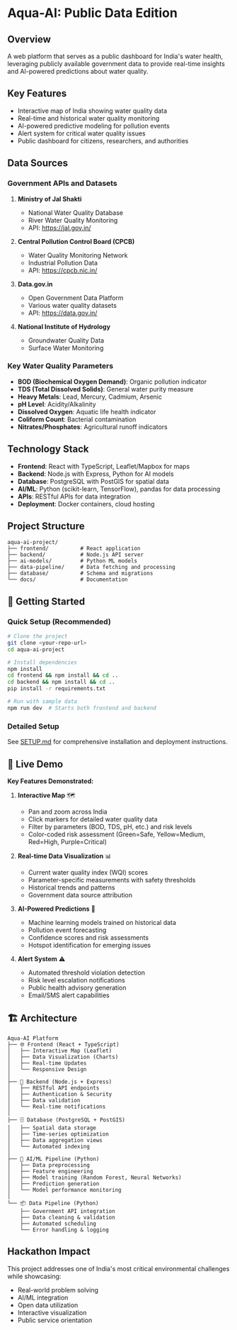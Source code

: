 # Aqua-AI: Public Data Edition

## Overview
A web platform that serves as a public dashboard for India's water health, leveraging publicly available government data to provide real-time insights and AI-powered predictions about water quality.

## Key Features
- Interactive map of India showing water quality data
- Real-time and historical water quality monitoring
- AI-powered predictive modeling for pollution events
- Alert system for critical water quality issues
- Public dashboard for citizens, researchers, and authorities

## Data Sources

### Government APIs and Datasets
1. **Ministry of Jal Shakti**
   - National Water Quality Database
   - River Water Quality Monitoring
   - API: https://jal.gov.in/

2. **Central Pollution Control Board (CPCB)**
   - Water Quality Monitoring Network
   - Industrial Pollution Data
   - API: https://cpcb.nic.in/

3. **Data.gov.in**
   - Open Government Data Platform
   - Various water quality datasets
   - API: https://data.gov.in/

4. **National Institute of Hydrology**
   - Groundwater Quality Data
   - Surface Water Monitoring

### Key Water Quality Parameters
- **BOD (Biochemical Oxygen Demand)**: Organic pollution indicator
- **TDS (Total Dissolved Solids)**: General water purity measure
- **Heavy Metals**: Lead, Mercury, Cadmium, Arsenic
- **pH Level**: Acidity/Alkalinity
- **Dissolved Oxygen**: Aquatic life health indicator
- **Coliform Count**: Bacterial contamination
- **Nitrates/Phosphates**: Agricultural runoff indicators

## Technology Stack
- **Frontend**: React with TypeScript, Leaflet/Mapbox for maps
- **Backend**: Node.js with Express, Python for AI models
- **Database**: PostgreSQL with PostGIS for spatial data
- **AI/ML**: Python (scikit-learn, TensorFlow), pandas for data processing
- **APIs**: RESTful APIs for data integration
- **Deployment**: Docker containers, cloud hosting

## Project Structure
```
aqua-ai-project/
├── frontend/          # React application
├── backend/           # Node.js API server
├── ai-models/         # Python ML models
├── data-pipeline/     # Data fetching and processing
├── database/          # Schema and migrations
└── docs/              # Documentation
```

## 🚀 Getting Started

### Quick Setup (Recommended)
```bash
# Clone the project
git clone <your-repo-url>
cd aqua-ai-project

# Install dependencies
npm install
cd frontend && npm install && cd ..
cd backend && npm install && cd ..
pip install -r requirements.txt

# Run with sample data
npm run dev  # Starts both frontend and backend
```

### Detailed Setup
See [SETUP.md](SETUP.md) for comprehensive installation and deployment instructions.

## 🎯 Live Demo

**Key Features Demonstrated:**

1. **Interactive Map** 🗺️
   - Pan and zoom across India
   - Click markers for detailed water quality data
   - Filter by parameters (BOD, TDS, pH, etc.) and risk levels
   - Color-coded risk assessment (Green=Safe, Yellow=Medium, Red=High, Purple=Critical)

2. **Real-time Data Visualization** 📊
   - Current water quality index (WQI) scores
   - Parameter-specific measurements with safety thresholds
   - Historical trends and patterns
   - Government data source attribution

3. **AI-Powered Predictions** 🤖
   - Machine learning models trained on historical data
   - Pollution event forecasting
   - Confidence scores and risk assessments
   - Hotspot identification for emerging issues

4. **Alert System** ⚠️
   - Automated threshold violation detection
   - Risk level escalation notifications
   - Public health advisory generation
   - Email/SMS alert capabilities

## 🏗️ Architecture

```
Aqua-AI Platform
├── 🌐 Frontend (React + TypeScript)
│   ├── Interactive Map (Leaflet)
│   ├── Data Visualization (Charts)
│   ├── Real-time Updates
│   └── Responsive Design
│
├── 🔧 Backend (Node.js + Express)
│   ├── RESTful API endpoints
│   ├── Authentication & Security
│   ├── Data validation
│   └── Real-time notifications
│
├── 🗄️ Database (PostgreSQL + PostGIS)
│   ├── Spatial data storage
│   ├── Time-series optimization
│   ├── Data aggregation views
│   └── Automated indexing
│
├── 🤖 AI/ML Pipeline (Python)
│   ├── Data preprocessing
│   ├── Feature engineering
│   ├── Model training (Random Forest, Neural Networks)
│   ├── Prediction generation
│   └── Model performance monitoring
│
└── 📦 Data Pipeline (Python)
    ├── Government API integration
    ├── Data cleaning & validation
    ├── Automated scheduling
    └── Error handling & logging
```

## Hackathon Impact
This project addresses one of India's most critical environmental challenges while showcasing:
- Real-world problem solving
- AI/ML integration
- Open data utilization
- Interactive visualization
- Public service orientation
